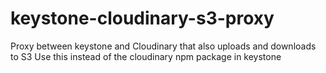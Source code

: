 # keystone-cloudinary-s3-proxy
Proxy between keystone and Cloudinary that also uploads and downloads to S3
Use this instead of the cloudinary npm package in keystone
